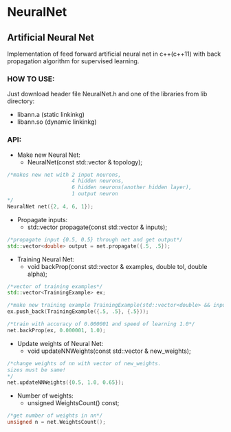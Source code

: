 # NeuralNet

## Artificial Neural Net

Implementation of feed forward artificial neural net in c++(c++11) with back propagation algorithm for supervised learning.


### HOW TO USE:
Just download header file NeuralNet.h and one of the libraries from lib directory:
+ libann.a (static linkinkg)
+ libann.so (dynamic linkinkg)


### API:
+ Make new Neural Net:
  * NeuralNet(const std::vector<unsigned> & topology); 
```c++
/*makes new net with 2 input neurons,
                     4 hidden neurons,
                     6 hidden neurons(another hidden layer),
                     1 output neuron
*/
NeuralNet net({2, 4, 6, 1});
```
+ Propagate inputs:
  * std::vector<double> propagate(const std::vector<double> & inputs);
```c++
/*propagate input {0.5, 0.5} through net and get output*/
std::vector<double> output = net.propagate({.5, .5});
```
+ Training Neural Net:
  * void backProp(const std::vector<TrainingExample> & examples, double tol, double alpha);
```c++
/*vector of training examples*/
std::vector<TrainingExample> ex;

/*make new training example TrainingExample(std::vector<double> && inputs, std::vector<double> && outputs);*/
ex.push_back(TrainingExample({.5, .5}, {.5}));

/*train with accuracy of 0.000001 and speed of learning 1.0*/
net.backProp(ex, 0.000001, 1.0);
```
+ Update weights of Neural Net:
  * void updateNNWeights(const std::vector<double> & new_weights);
```c++
/*change weights of nn with vector of new_weights.
sizes must be same!
*/
net.updateNNWeights({0.5, 1.0, 0.65});
```
+ Number of weights:
  * unsigned WeightsCount() const;
```c++
/*get number of weights in nn*/
unsigned n = net.WeightsCount();
```